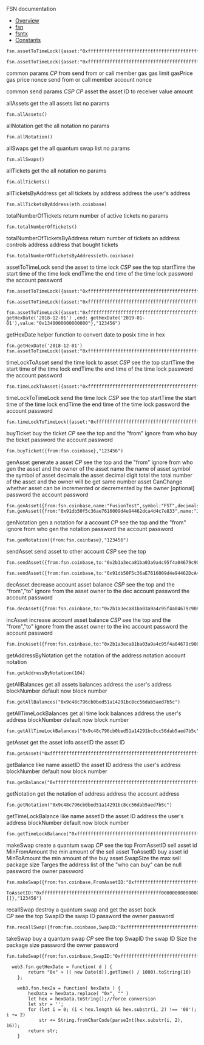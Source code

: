 FSN documentation

 - [Overview](./README.md)
 - [fsn](./FSN.md)
 - [fsntx](./FSNTX.md)
 - [Constants](./FSNCONSTANTS.md)


```
fsn.assetToTimeLock({asset:"0xffffffffffffffffffffffffffffffffffffffffffffffffffffffffffffffff",from:fsn.coinbase,to:"0x2b1a3eca81ba03a9a4c95f4a04679c90838d7165",start:"0x100",end:"0x200",value:"0x100"},"123456")
```

```
fsn.assetToTimeLock({asset:"0xffffffffffffffffffffffffffffffffffffffffffffffffffffffffffffffff",from:fsn.coinbase,to:"0x4A5a7Aa4130e407d3708dE56db9000F059200C62",start:"0x100",end:"0x200",value:"0x100"},"123456")
```

common params  _CP_
    from        send from or call member
    gas         gas limit
    gasPrice    gas price
    nonce       send from or call member account nonce

common send params _CSP_ 
    _CP_
    asset     the asset ID
	to          receiver
	value       amount


allAssets           get the all assets list
    no params

```
fsn.allAssets()
```

allNotation         get the all notation 
    no params

```
fsn.allNotation()
```

allSwaps            get the all  quantum swap list
    no params

```
fsn.allSwaps()
```

allTickets          get the all notation
    no params

```
fsn.allTickets()
```

allTicketsByAddress get all tickets by address
       address         the user's address   
```
fsn.allTicketsByAddress(eth.coinbase)
```

totalNumberOfTickets  return number of active tickets
       no params

```
fsn.totalNumberOfTickets()
```

totalNumberOfTicketsByAddress return number of tickets an address controls
       address address that bought tickets

```
fsn.totalNumberOfTicketsByAddress(eth.coinbase)
```


assetToTimeLock     send the asset to time lock 
    _CSP_           see the top
    startTime       the start time of the time lock
    endTime         the end time of the time lock
    password        the account password

```
fsn.assetToTimeLock({asset:"0xffffffffffffffffffffffffffffffffffffffffffffffffffffffffffffffff",from:fsn.coinbase,to:"0xa7455DF112c953F3c73c2C25559965e1A8a20024",start:"0x1",end:"0x2A300",value:"0x1400000000000000"},"123456")

fsn.assetToTimeLock({asset:"0xffffffffffffffffffffffffffffffffffffffffffffffffffffffffffffffff",from:fsn.coinbase,to:"0xa7455DF112c953F3c73c2C25559965e1A8a20024",start:"0x2a900",end:"0x3A300",value:"0x1400000000000000"},"123456")

fsn.assetToTimeLock({asset:"0xffffffffffffffffffffffffffffffffffffffffffffffffffffffffffffffff",from:fsn.coinbase,to:"0xa7455DF112c953F3c73c2C25559965e1A8a20024",start: getHexDate('2018-12-01') ,end: getHexDate('2019-01-01'),value:"0x1340000000000000"},"123456")
```

getHexDate  helper function to convert date to posix time in hex

```
fsn.getHexDate('2018-12-01')
fsn.assetToTimeLock({asset:"0xffffffffffffffffffffffffffffffffffffffffffffffffffffffffffffffff",from:fsn.coinbase,to:fsn.coinbase,start:"0x1",end:"0x100000",value:"0x100"},"123456")
```

timeLockToAsset     send the time lock to asset
    _CSP_           see the top
    startTime       the start time of the time lock
    endTime         the end time of the time lock
    password        the account password

```
fsn.timeLockToAsset({asset:"0xffffffffffffffffffffffffffffffffffffffffffffffffffffffffffffffff",from:fsn.coinbase,to:fsn.coinbase,start:"0x0",end:"0x0",value:"0x100"},"123456")
```

timeLockToTimeLock  send the time lock 
    _CSP_           see the top
    startTime       the start time of the time lock
    endTime         the end time of the time lock
    password        the account password

```
fsn.timeLockToTimeLock({asset:"0xffffffffffffffffffffffffffffffffffffffffffffffffffffffffffffffff",from:fsn.coinbase,to:"0x2b1a3eca81ba03a9a4c95f4a04679c90838d7165",start:"0x101",end:"0x200",value:"0x100"},"123456")
```


buyTicket           buy the ticket
    _CP_            see the top and the "from" ignore
    from            who buy the ticket
    password        the account password

```
fsn.buyTicket({from:fsn.coinbase},"123456")
```

genAsset            generate a asset
    _CP_            see the top and the "from" ignore
    from            who gen the asset and the owner of the asset
    name            the name of asset
    symbol          the symbol of asset
    decimals        the asset decimal digit
    total           the total number of the asset and the owner will be get same number asset
    CanChange       whether asset can be incremented or decremented by the owner [optional]
    password        the account password

```
fsn.genAsset({from:fsn.coinbase,name:"FusionTest",symbol:"FST",decimals:1,total:"0x200"},"123456")
fsn.genAsset({from:"0x91db50f5c36ae7616009d4e94462dca4d4c7e833",name:"JONESY",symbol:"JSY",decimals:1,total:"0x2000000000"},"123123123")
```

genNotation         gen a notation for a account
    _CP_            see the top and the "from" ignore
    from            who gen the notation
    password        the account password

```
fsn.genNotation({from:fsn.coinbase},"123456")
``````

sendAsset           send asset to other account
    _CSP_           see the top

```
fsn.sendAsset({from:fsn.coinbase,to:"0x2b1a3eca81ba03a9a4c95f4a04679c90838d7165",value:"0x1",asset:"0x514a46f34e6eb0a98abb3595c4aec33ca8ddf69f135c8fed89e78d0808047965"},"123456")

fsn.sendAsset({from:fsn.coinbase,to:"0x91db50F5c36aE7616009d4e94462DcA4D4c7e833",value:"0x2",asset:"0x88d18f81620e5684e880dddcf0b6c167a9154d4c499bc9fad47b98634110eeec"},"123456")
```

decAsset            decrease account asset balance
    _CSP_           see the top and the "from","to" ignore
    from            the asset owner
    to              the dec account
    password        the account password

```    
fsn.decAsset({from:fsn.coinbase,to:"0x2b1a3eca81ba03a9a4c95f4a04679c90838d7165",value:"0x1",asset:"0x514a46f34e6eb0a98abb3595c4aec33ca8ddf69f135c8fed89e78d0808047965"},"123456")
```

incAsset            increase account asset balance
    _CSP_           see the top and the "from","to" ignore
    from            the asset owner
    to              the inc account
    password        the account password


```
fsn.incAsset({from:fsn.coinbase,to:"0x2b1a3eca81ba03a9a4c95f4a04679c90838d7165",value:"0x1",asset:"0x514a46f34e6eb0a98abb3595c4aec33ca8ddf69f135c8fed89e78d0808047965"},"123456")
```


getAddressByNotation        get the notation of the address
    notation         account notation

```
fsn.getAddressByNotation(104)
```

getAllBalances      get all assets balances
    address         the user's address
    blockNumber     default now block number 

```
fsn.getAllBalances("0x9c48c796cb0bed51a14291bc8cc56dab5aed7b5c")
```

getAllTimeLockBalances  get all time lock  balances
    address         the user's address
    blockNumber     default now block number 

```
fsn.getAllTimeLockBalances("0x9c48c796cb0bed51a14291bc8cc56dab5aed7b5c")
```

getAsset            get  the asset info
    assetID         the asset ID         

```
fsn.getAsset("0xffffffffffffffffffffffffffffffffffffffffffffffffffffffffffffffff")
```

getBalance          like name
    assetID         the asset ID
    address         the user's address
    blockNumber     default now block number 

```
fsn.getBalance("0xffffffffffffffffffffffffffffffffffffffffffffffffffffffffffffffff","0x9c48c796cb0bed51a14291bc8cc56dab5aed7b5c")
```

getNotation         get the notation of address
    address         the account address

```
fsn.getNotation("0x9c48c796cb0bed51a14291bc8cc56dab5aed7b5c")
```

getTimeLockBalance  like name
    assetID         the asset ID
    address         the user's address
    blockNumber     default now block number 

```
fsn.getTimeLockBalance("0xffffffffffffffffffffffffffffffffffffffffffffffffffffffffffffffff","0x9c48c796cb0bed51a14291bc8cc56ed7b5c")
```

makeSwap            create a quantum swap
    _CP_            see the top
    FromAssetID     sell asset id
	MinFromAmount   the min amount of the sell asset
	ToAssetID       buy asset id
	MinToAmount     the min amount of the buy asset
	SwapSize        the max sell package size
	Targes          the address list of the "who can buy"  can be null
    password        the owner password

```
fsn.makeSwap({from:fsn.coinbase,FromAssetID:"0xffffffffffffffffffffffffffffffffffffffffffffffffffffffffffffffff",
                ToAssetID:"0xffffffffffffffffffffffffffffffffffffffffffff00000000000000000000",MinToAmount:1,MinFromAmount:2,SwapSize:2,Targes:[]},"123456")
```

recallSwap          destroy a quantum swap  and get the asset back  
    _CP_            see the top
    SwapID          the swap ID
    password        the owner password

```
fsn.recallSwap({from:fsn.coinbase,SwapID:"0xffffffffffffffffffffffffffffffffffffffffffffffffffffffffffffffff"},"123456")
```

takeSwap            buy a quantum swap
    _CP_            see the top
    SwapID          the swap ID
    Size            the package size 
    password        the owner password

```
fsn.takeSwap({from:fsn.coinbase,SwapID:"0xffffffffffffffffffffffffffffffffffffffffffffffffffffffffffffffff",Size:"0x1"},"123456")
```


```
  web3.fsn.getHexDate = function( d ) {
        return "0x" + (( new Date(d)).getTime() / 1000).toString(16)
    };

    web3.fsn.hex2a = function( hexData ) {
        hexData = hexData.replace( "0x", "" )
        let hex = hexData.toString();//force conversion
        let str = '';
        for (let i = 0; (i < hex.length && hex.substr(i, 2) !== '00'); i += 2)
            str += String.fromCharCode(parseInt(hex.substr(i, 2), 16));
        return str;
    }
```

